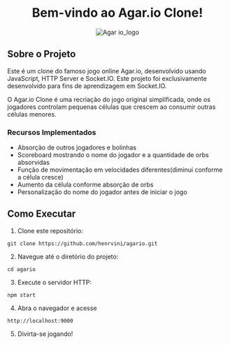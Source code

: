 <div align="center">

  # Bem-vindo ao Agar.io Clone!
  ![Agar io_logo](https://github.com/henrvini/agario/assets/50965017/a34754cd-1fc4-400c-b2d2-1a6b94370e42)

</div>

## Sobre o Projeto

Este é um clone do famoso jogo online Agar.io, desenvolvido usando JavaScript, HTTP Server e Socket.IO. Este projeto foi exclusivamente desenvolvido para fins de aprendizagem em Socket.IO.

O Agar.io Clone é uma recriação do jogo original simplificada, onde os jogadores controlam pequenas células que crescem ao consumir outras células menores.

### Recursos Implementados
- Absorção de outros jogadores e bolinhas
- Scoreboard mostrando o nome do jogador e a quantidade de orbs absorvidas
- Função de movimentação em velocidades diferentes(diminui conforme a célula cresce)
- Aumento da célula conforme absorção de orbs
- Personalização do nome do jogador antes de iniciar o jogo

## Como Executar

1. Clone este repositório:
```
git clone https://github.com/henrvini/agario.git
```
2. Navegue até o diretório do projeto:
```
cd agario
```
3. Execute o servidor HTTP:
```
npm start
```
4. Abra o navegador e acesse
```
http://localhost:9000
```
5. Divirta-se jogando!
